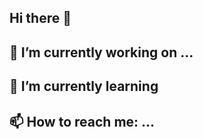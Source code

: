 ## Hi there 👋


## 🔭 I’m currently working on ...
## 🌱 I’m currently learning 
## 📫 How to reach me: ...


